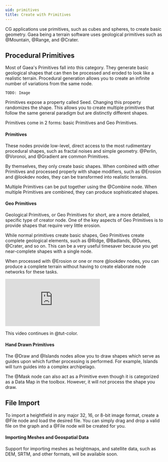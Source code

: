 ```yaml
---
uid: primitives
title: Create with Primitives
---
```


CG applications use primitives, such as cubes and spheres, to create basic geometry. Gaea being a terrain software uses geological primitives such as @Mountain, @Range, and @Crater.

## Procedural Primitives

Most of Gaea's Primitives fall into this category. They generate basic geological shapes that can then be processed and eroded to look like a realistic terrain. Procedural generation allows you to create an infinite number of variations from the same node.

`TODO: Image`

Primitives expose a property called Seed. Changing this property randomizes the shape. This allows you to create multiple primitives that follow the same general paradigm but are distinctly different shapes.

Primitives come in 2 forms: basic Primitives and Geo Primitives.

#### Primitives
These nodes provide low-level, direct access to the most rudimentary procedural shapes, such as fractal noises and simple geometry. @Perlin, @Voronoi, and @Gradient are common Primitives.

By themselves, they only create basic shapes. When combined with other Primitives and processed properly with shape modifiers, such as @Erosion and @lookdev nodes, they can be transformed into realistic terrains.
 
Multiple Primitives can be put together using the @Combine node. When multiple Primitives are combined, they can produce sophisticated shapes.

#### Geo Primitives
Geological Primitives, or Geo Primitives for short, are a more detailed, specific type of creator node. One of the key aspects of Geo Primitives is to provide shapes that require very little erosion.

While normal primitives create basic shapes, Geo Primitives create complete geological elements, such as @Ridge, @Badlands, @Dunes, @Crater, and so on. This can be a very useful timesaver because you get near-complete shapes with a single node.

When processed with @Erosion or one or more @lookdev nodes, you can produce a complete terrain without having to create elaborate node networks for these tasks.

<div class="embed-responsive embed-responsive-16by9">
<iframe class="embed-responsive-item" src="https://www.youtube-nocookie.com/embed/1A1xXfTlKqM" frameborder="0" allow="accelerometer; autoplay; encrypted-media; gyroscope; picture-in-picture" allowfullscreen></iframe>
</div>

This video continues in @tut-color.


#### Hand Drawn Primitives

The @Draw and @Islands nodes allow you to draw shapes which serve as guides upon which further processing is performed. For example, Islands will turn guides into a complex archipelago.

The @Mask node can also act as a Primitive even though it is categorized as a Data Map in the toolbox. However, it will not process the shape you draw.

## File Import

To import a heightfield in any major 32, 16, or 8-bit image format, create a @File node and load the desired file. You can simply drag and drop a valid file on the graph and a @File node will be created for you.

#### Importing Meshes and Geospatial Data

Support for importing meshes as heightmaps, and satellite data, such as DEM, SRTM, and other formats, will be available soon.

